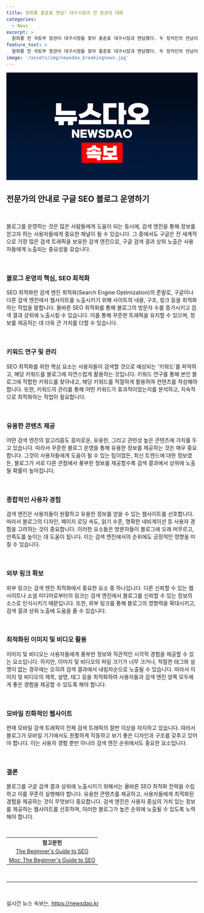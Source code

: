 ```yaml
---
title: 원희룡 홍준표 면담! 대구시장과 전 장관의 대화
categories:
  - News
excerpt: >
  원희룡 전 국토부 장관이 대구시청을 찾아 홍준표 대구시장과 면담했다. 두 정치인의 만남이 화제를 모으고 있다.
feature_text: >
  원희룡 전 국토부 장관이 대구시청을 찾아 홍준표 대구시장과 면담했다. 두 정치인의 만남이 화제를 모으고 있다.
image: '/assets/img/newsdao_breakingnews.jpg'
---
```


<p><img src="/assets/img/newsdao_breakingnews.jpg" alt="pcversion 속보" /></p>

<h2 data-ke-size="size26">전문가의 안내로 구글 SEO 블로그 운영하기</h2>

<p data-ke-size="size16">&nbsp;</p>

<p data-ke-size="size16">블로그를 운영하는 것은 많은 사람들에게 도움이 되는 동시에, 검색 엔진을 통해 정보를 얻고자 하는 사용자들에게 중요한 채널이 될 수 있습니다. 그 중에서도 구글은 전 세계적으로 가장 많은 검색 트래픽을 보유한 검색 엔진으로, 구글 검색 결과 상위 노출은 사용자들에게 노출되는 중요성을 갖습니다.</p>

<p data-ke-size="size16">&nbsp;</p>

<h3>블로그 운영의 핵심, SEO 최적화</h3>

<p data-ke-size="size16">SEO 최적화란 검색 엔진 최적화(Search Engine Optimization)의 준말로, 구글이나 다른 검색 엔진에서 웹사이트를 노출시키기 위해 사이트의 내용, 구조, 링크 등을 최적화하는 작업을 말합니다. 올바른 SEO 최적화를 통해 블로그의 방문자 수를 증가시키고 검색 결과 상위에 노출시킬 수 있습니다. 이를 통해 꾸준한 트래픽을 유지할 수 있으며, 정보를 제공하는 데 더욱 큰 가치를 더할 수 있습니다.</p>

<p data-ke-size="size16">&nbsp;</p>

<h3>키워드 연구 및 관리</h3>

<p data-ke-size="size16">SEO 최적화를 위한 핵심 요소는 사용자들이 검색할 것으로 예상되는 '키워드'를 파악하고, 해당 키워드를 블로그에 자연스럽게 활용하는 것입니다. 키워드 연구를 통해 본인 블로그에 적합한 키워드를 찾아내고, 해당 키워드를 적절하게 활용하여 컨텐츠를 작성해야 합니다. 또한, 키워드의 관리를 통해 어떤 키워드가 효과적이었는지를 분석하고, 지속적으로 최적화하는 작업이 필요합니다.</p>

<p data-ke-size="size16">&nbsp;</p>

<h3>유용한 콘텐츠 제공</h3>

<p data-ke-size="size16">어떤 검색 엔진의 알고리즘도 흥미로운, 유용한, 그리고 관련성 높은 콘텐츠에 가치를 두고 있습니다. 따라서 꾸준한 블로그 운영을 통해 유용한 정보를 제공하는 것은 매우 중요합니다. 그것이 사용자들에게 도움이 될 수 있는 팁이었든, 최신 트렌드에 대한 정보였든, 블로그가 서로 다른 관점에서 풍부한 정보를 제공할수록 검색 결과에서 상위에 노출될 확률이 높아집니다.</p>

<p data-ke-size="size16">&nbsp;</p>

<h3>종합적인 사용자 경험</h3>

<p data-ke-size="size16">검색 엔진은 사용자들이 원활하고 유용한 정보를 얻을 수 있는 웹사이트를 선호합니다. 따라서 블로그의 디자인, 페이지 로딩 속도, 읽기 수준, 명확한 네비게이션 등 사용자 경험을 고려하는 것이 중요합니다. 이러한 요소들은 방문자들이 블로그에 오래 머무르고, 만족도를 높이는 데 도움이 됩니다. 이는 검색 엔진에서의 순위에도 긍정적인 영향을 미칠 수 있습니다.</p>

<p data-ke-size="size16">&nbsp;</p>

<h3>외부 링크 확보</h3>

<p data-ke-size="size16">외부 링크는 검색 엔진 최적화에서 중요한 요소 중 하나입니다. 다른 신뢰할 수 있는 웹사이트나 소셜 미디어로부터의 링크는 검색 엔진에서 블로그를 신뢰할 수 있는 정보의 소스로 인식시키기 때문입니다. 또한, 외부 링크를 통해 블로그의 영향력을 확대시키고, 검색 결과 상위 노출에 도움을 줄 수 있습니다.</p>

<p data-ke-size="size16">&nbsp;</p>

<h3>최적화된 이미지 및 비디오 활용</h3>

<p data-ke-size="size16">이미지 및 비디오는 사용자들에게 풍부한 정보와 직관적인 시각적 경험을 제공할 수 있는 요소입니다. 하지만, 이미지 및 비디오의 파일 크기가 너무 크거나, 적절한 태그와 설명이 없는 경우에는 오히려 검색 결과에서 내림차순으로 노출될 수 있습니다. 따라서 이미지 및 비디오의 제목, 설명, 태그 등을 최적화하여 사용자들과 검색 엔진 양쪽 모두에게 좋은 경험을 제공할 수 있도록 해야 합니다.</p>

<p data-ke-size="size16">&nbsp;</p>

<h3>모바일 친화적인 웹사이트</h3>

<p data-ke-size="size16">현재 모바일 검색 트래픽이 전체 검색 트래픽의 절반 이상을 차지하고 있습니다. 따라서 블로그가 모바일 기기에서도 원활하게 작동하고 보기 좋은 디자인과 구조를 갖추고 있어야 합니다. 이는 사용자 경험 뿐만 아니라 검색 엔진 순위에서도 중요한 요소입니다.</p>

<p data-ke-size="size16">&nbsp;</p>

<h3>결론</h3>

<p data-ke-size="size16">블로그를 구글 검색 결과 상위에 노출시키기 위해서는 올바른 SEO 최적화 전략을 수립하고 이를 꾸준히 실행해야 합니다. 유용한 콘텐츠를 제공하고, 사용자들에게 최적화된 경험을 제공하는 것이 무엇보다 중요합니다. 검색 엔진은 사용자 중심의 가치 있는 정보를 제공하는 웹사이트를 선호하며, 이러한 블로그가 높은 순위에 노출될 수 있도록 노력해야 합니다.</p>

<p data-ke-size="size16">&nbsp;</p>

<table>
    <tbody>
        <tr>
            <td style="text-align: center; height: 17px;"><b>참고문헌</b></td>
        </tr>
        <tr>
            <td style="text-align: center; height: 17px;"><a href="https://www.searchenginejournal.com/seo-guide/">The Beginner's Guide to SEO</a></td>
        </tr>
        <tr>
            <td style="text-align: center; height: 17px;"><a href="https://moz.com/beginners-guide-to-seo">Moz: The Beginner's Guide to SEO</a></td>
        </tr>
    </tbody>
</table>

<p data-ke-size="size16">&nbsp;</p>

<hr>

<p data-ke-size="size16">&nbsp;</p>
실시간 뉴스 속보는, <a href="https://newsdao.kr" rel="dofollow">https://newsdao.kr</a>



